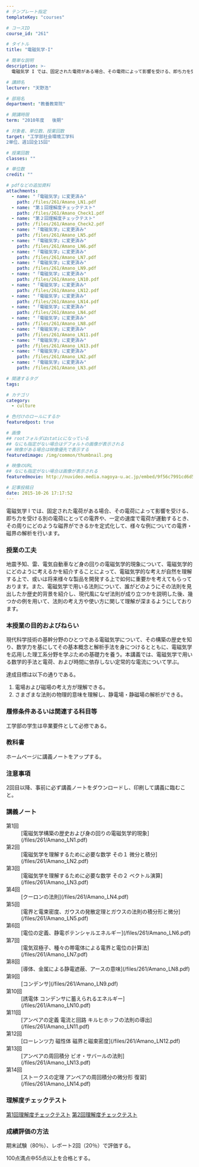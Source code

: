 ```yaml
---
# テンプレート指定
templateKey: "courses"

# コースID
course_id: "261"

# タイトル
title: "電磁気学-I"

# 簡単な説明
description: >-
  電磁気学 I では、固定された電荷がある場合、その電荷によって影響を受ける、即ち力を受ける別の電荷にとっての電界や、一定の速度で電荷が運動するとき、その周りにどのような磁界ができるかを定式化して、様々...

# 講師名
lecturer: "天野浩"

# 部局名
department: "教養教育院"

# 開講時限
term: "2010年度	後期"

# 対象者、単位数、授業回数
target: "工学部社会環境工学科
2単位、週1回全15回"

# 授業回数
classes: ""

# 単位数
credit: ""

# pdfなどの追加資料
attachments: 
  - name: "「電磁気学」に変更済み" 
    path: /files/261/Amano_LN1.pdf
  - name: "第１回理解度チェックテスト" 
    path: /files/261/Amano_Check1.pdf
  - name: "第２回理解度チェックテスト" 
    path: /files/261/Amano_Check2.pdf
  - name: "「電磁気学」に変更済み" 
    path: /files/261/Amano_LN5.pdf
  - name: "「電磁気学」に変更済み" 
    path: /files/261/Amano_LN6.pdf
  - name: "「電磁気学」に変更済み" 
    path: /files/261/Amano_LN7.pdf
  - name: "「電磁気学」に変更済み" 
    path: /files/261/Amano_LN9.pdf
  - name: "「電磁気学」に変更済み" 
    path: /files/261/Amano_LN10.pdf
  - name: "「電磁気学」に変更済み" 
    path: /files/261/Amano_LN12.pdf
  - name: "「電磁気学」に変更済み" 
    path: /files/261/Amano_LN14.pdf
  - name: "「電磁気学」に変更済み" 
    path: /files/261/Amano_LN4.pdf
  - name: "「電磁気学」に変更済み" 
    path: /files/261/Amano_LN8.pdf
  - name: "「電磁気学」に変更済み" 
    path: /files/261/Amano_LN11.pdf
  - name: "「電磁気学」に変更済み" 
    path: /files/261/Amano_LN13.pdf
  - name: "「電磁気学」に変更済み" 
    path: /files/261/Amano_LN2.pdf
  - name: "「電磁気学」に変更済み" 
    path: /files/261/Amano_LN3.pdf

# 関連するタグ
tags:

# カテゴリ
category:
  - culture

# 色付けのロールにするか
featuredpost: true

# 画像
## rootフォルダはstaticになっている
## なにも指定がない場合はデフォルトの画像が表示される
## 映像がある場合は映像優先で表示する
featuredimage: /img/common/thumbnail.png

# 映像のURL
## なにも指定がない場合は画像が表示される
featuredmovie: http://nuvideo.media.nagoya-u.ac.jp/embed/9f56c7991cd6d5eddb055ba88d48e7324a1c7e70

# 記事投稿日
date: 2015-10-26 17:17:52
---
```


電磁気学 I では、固定された電荷がある場合、その電荷によって影響を受ける、即ち力を受ける別の電荷にとっての電界や、一定の速度で電荷が運動するとき、その周りにどのような磁界ができるかを定式化して、様々な例についての電界・磁界の解析を行います。

### 授業の工夫

地震予知、雷、電気自動車など身の回りの電磁気学的現象について、電磁気学的にどのように考えるかを紹介することによって、電磁気学的な考えが自然を理解する上で、或いは将来様々な製品を開発する上で如何に重要かを考えてもらっております。また、電磁気学で用いる法則について、誰がどのようにその法則を見出したか歴史的背景を紹介し、現代風になぜ法則が成り立つかを説明した後、幾つかの例を用いて、法則の考え方や使い方に関して理解が深まるようにしております。



### 本授業の目的およびねらい

現代科学技術の基幹分野のひとつである電磁気学について、その構築の歴史を知り、数学力を基にしてその基本概念と解析手法を身につけるとともに、電磁気学を応用した理工系分野を学ぶための基礎力を養う。本講義では、電磁気学で用いる数学的手法と電荷、および時間に依存しない定常的な電流について学ぶ。

達成目標は以下の通りである。

1. 電場および磁場の考え方が理解できる。
2. さまざまな法則の物理的意味を理解し、静電場・静磁場の解析ができる。

### 履修条件あるいは関連する科目等

工学部の学生は卒業要件として必修である。

### 教科書

ホームページに講義ノートをアップする。

### 注意事項

2回目以降、事前に必ず講義ノートをダウンロードし、印刷して講義に臨むこと。



### 講義ノート

<dl>
<dt>
第1回
</dt>

<dd>
[電磁気学構築の歴史および身の回りの電磁気学的現象](/files/261/Amano_LN1.pdf) 
</dd>

<dt>
第2回
</dt>

<dd>
[電磁気学を理解するために必要な数学 その１ 微分と積分](/files/261/Amano_LN2.pdf) 
</dd>

<dt>
第3回
</dt>

<dd>
[電磁気学を理解するために必要な数学 その２ ベクトル演算](/files/261/Amano_LN3.pdf) 
</dd>

<dt>
第4回
</dt>

<dd>
[クーロンの法則](/files/261/Amano_LN4.pdf) 
</dd>

<dt>
第5回
</dt>

<dd>
[電界と電束密度、ガウスの発散定理とガウスの法則の積分形と微分](/files/261/Amano_LN5.pdf) 
</dd>

<dt>
第6回
</dt>

<dd>
[電位の定義、静電ポテンシャルエネルギー](/files/261/Amano_LN6.pdf) 
</dd>

<dt>
第7回
</dt>

<dd>
[電気双極子、種々の帯電体による電界と電位の計算法](/files/261/Amano_LN7.pdf) 
</dd>

<dt>
第8回
</dt>

<dd>
[導体、金属による静電遮蔽、アースの意味](/files/261/Amano_LN8.pdf) 
</dd>

<dt>
第9回
</dt>

<dd>
[コンデンサ](/files/261/Amano_LN9.pdf) 
</dd>

<dt>
第10回
</dt>

<dd>
[誘電体 コンデンサに蓄えられるエネルギー](/files/261/Amano_LN10.pdf) 
</dd>

<dt>
第11回
</dt>

<dd>
[アンペアの定義 電流と回路 キルヒホッフの法則の導出](/files/261/Amano_LN11.pdf) 
</dd>

<dt>
第12回
</dt>

<dd>
[ローレンツ力 磁性体 磁界と磁束密度](/files/261/Amano_LN12.pdf) 
</dd>

<dt>
第13回
</dt>

<dd>
[アンペアの周回積分 ビオ・サバールの法則](/files/261/Amano_LN13.pdf) 
</dd>

<dt>
第14回
</dt>

<dd>
[ストークスの定理 アンペアの周回積分の微分形 復習](/files/261/Amano_LN14.pdf) 
</dd>
</dl>

### 理解度チェックテスト

[第1回理解度チェックテスト](/files/261/Amano_Check1.pdf) 
[第2回理解度チェックテスト](/files/261/Amano_Check2.pdf) 



### 成績評価の方法

期末試験（80％）、レポート2回（20％）で評価する。

100点満点中55点以上を合格とする。

